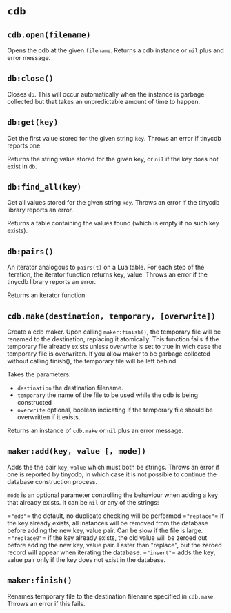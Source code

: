# `cdb`

## `cdb.open(filename)`
Opens the cdb at the given `filename`.
Returns a cdb instance or `nil` plus and error message.

## `db:close()`
Closes `db`. This will occur automatically when the instance is garbage
collected but that takes an unpredictable amount of time to happen.

## `db:get(key)`
Get the first value stored for the given string `key`. Throws an error if
tinycdb reports one.

Returns the string value stored for the given key, or `nil` if the key does not
exist in `db`.

## `db:find_all(key)`
Get all values stored for the given string `key`. Throws an error if the
tinycdb library reports an error.

Returns a table containing the values found (which is empty if no such key exists).

## `db:pairs()`
An iterator analogous to `pairs(t)` on a Lua table. For each step of the
iteration, the iterator function returns key, value. Throws an error if the
tinycdb library reports an error.

Returns an iterator function.

## `cdb.make(destination, temporary, [overwrite])`
Create a cdb maker. Upon calling `maker:finish()`, the temporary file will be
renamed to the destination, replacing it atomically. This function fails if the
temporary file already exists unless overwrite is set to true in wich case the
temporary file is overwriten. If you allow maker to be garbage collected
without calling finish(), the temporary file will be left behind.

Takes the parameters:

* `destination` the destination filename.
* `temporary` the name of the file to be used while the cdb is being constructed
* `overwrite` optional, boolean indicating if the temporary file should be overwritten
   if it exists.

Returns an instance of `cdb.make` or `nil` plus an error message.

## `maker:add(key, value [, mode])`
Adds the the pair `key`, `value` which must both be strings. Throws an error 
if one is reported by tinycdb, in which case it is not possible to continue 
the database construction process.

`mode` is an optional parameter controlling the behaviour when adding a key
that already exists. It can be `nil` or any of the strings:

=`"add"`=
    the default, no duplicate checking will be performed
=`"replace"`=
    if the key already exists, all instances will be removed from the database 
    before adding the new key, value pair. Can be slow if the file is large.
=`"replace0"`=
    if the key already exists, the old value will be zeroed out before adding 
    the new key, value pair.  Faster than "replace", but the zeroed record 
    will appear when iterating the database.
=`"insert"`=
    adds the key, value pair only if the key does not exist in the database.

## `maker:finish()`
Renames temporary file to the destination filename specified in `cdb.make`. 
Throws an error if this fails.
